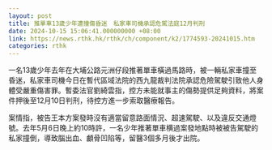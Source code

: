 ```yaml
---
layout: post
title: 推單車13歲少年遭撞傷昏迷　私家車司機承認危駕法庭12月判刑
date: 2024-10-15 15:06:41.000000000 +08:00
link: https://news.rthk.hk/rthk/ch/component/k2/1774593-20241015.htm
categories: rthk
---
```


一名13歲少年去年在大埔公路元洲仔段推著單車橫過馬路時，被一輛私家車撞至昏迷，私家車司機今日在暫代區域法院的西九龍裁判法院承認危險駕駛引致他人身體受嚴重傷害罪。暫委法官劉綺雲指，控方未能就事主的傷勢提供足夠資料，將案件押後至12月10日判刑，待控方進一步索取醫療報告。

案情指，被告王本方案發時沒有適當留意路面情況、超速駕駛、以及違反交通燈號。去年5月6日晚上約10時許，一名少年推著單車横過案發地點時被被告駕駛的私家撞倒，導致腦出血、顱骨凹陷等，留醫3個多月後才出院。
